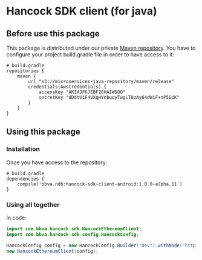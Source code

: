 # Hancock SDK client (for java)

## Before use this package
This package is distributed under our private [Maven repository](s3://microservices-java-repository/maven/release).
You have to configure your project build.gradle file in order to have access to it:

```text/plain
# build.gradle
repositories {
    maven {
        url "s3://microservices-java-repository/maven/release"
        credentials(AwsCredentials) {
            accessKey "AKIAJFKJEBF2EHAIW5OQ"
            secretKey "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"
        }
    }
}
```

## Using this package

### Installation

Once you have access to the repository:

```text/plain
# build.gradle
dependencies {
	compile('bbva.ndb:hancock-sdk-client-android:1.0.0-alpha.11')
}
```

### Using all together

In code:

```java
import com.bbva.hancock.sdk.HancockEthereumClient;
import com.bbva.hancock.sdk.config.HancockConfig;

HancockConfig config = new HancockConfig.Builder("dev").withNode("http://localhost", 8545).build();
new HancockEthereumClient(config);
```
